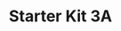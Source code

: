 ---
title: Starter Kit 3A
description: Démarre Bien ta 3ème Année à l'INSA
tags:
- Starter Kit
- 3A
sidebar_position: 3

---